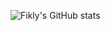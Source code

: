 ![Fikly's GitHub stats](https://github-readme-stats.vercel.app/api?username=fiklycujud&show=reviews,discussions_started,discussions_answered,prs_merged,prs_merged_percentage,show_icons=true,)
